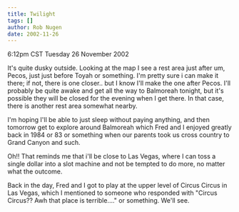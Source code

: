 ```yaml
---
title: Twilight
tags: []
author: Rob Nugen
date: 2002-11-26
---
```


<p class=date>6:12pm CST Tuesday 26 November 2002</p>

<p>It's quite dusky outside.  Looking at the map I see a rest area
just after um, Pecos, just just before Toyah or something.  I'm pretty
sure i can make it there; if not, there is one closer..  but I know
I'll make the one after Pecos.  I'll probably be quite awake and get
all the way to Balmoreah tonight, but it's possible they will be
closed for the evening when I get there.  In that case, there is
another rest area somewhat nearby.</p>

<p>I'm hoping I'll be able to just sleep without paying anything, and
then tomorrow get to explore around Balmoreah which Fred and I enjoyed
greatly back in 1984 or 83 or something when our parents took us cross
country to Grand Canyon and such.</p>

<p>Oh!!  That reminds me that i'll be close to Las Vegas, where I can
toss a single dollar into a slot machine and not be tempted to do
more, no matter what the outcome.</p>

<p>Back in the day, Fred and I got to play at the upper level of
Circus Circus in Las Vegas, which I mentioned to someone who responded
with "Circus Circus??  Awh that place is terrible...." or something.
We'll see.</p>
